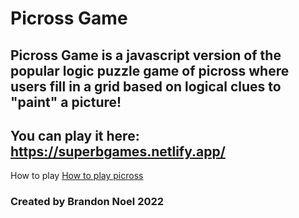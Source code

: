 # Picross Game
## Picross Game is a javascript version of the popular logic puzzle game of picross where users fill in a grid based on logical clues to "paint" a picture!
## You can play it here: https://superbgames.netlify.app/ <br>
How to play [How to play picross](https://www.hanjie-star.com/en-us/how-to-solve-picross/solve-first-picross-puzzle)
### Created by Brandon Noel 2022
